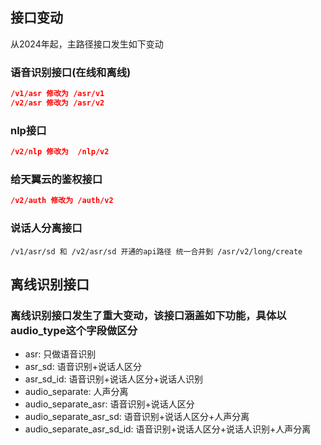 
## 接口变动
从2024年起，主路径接口发生如下变动
### 语音识别接口(在线和离线)
```json
/v1/asr 修改为 /asr/v1
/v2/asr 修改为 /asr/v2
```
### nlp接口
```json
/v2/nlp 修改为  /nlp/v2
```

### 给天翼云的鉴权接口
```json
/v2/auth 修改为 /auth/v2
```

### 说话人分离接口
```
/v1/asr/sd 和 /v2/asr/sd 开通的api路径 统一合并到 /asr/v2/long/create
```

## 离线识别接口
### 离线识别接口发生了重大变动，该接口涵盖如下功能，具体以audio_type这个字段做区分
* asr: 只做语音识别
* asr_sd: 语音识别+说话人区分
* asr_sd_id: 语音识别+说话人区分+说话人识别
* audio_separate: 人声分离
* audio_separate_asr: 语音识别+说话人区分
* audio_separate_asr_sd: 语音识别+说话人区分+人声分离
* audio_separate_asr_sd_id: 语音识别+说话人区分+说话人识别+人声分离
